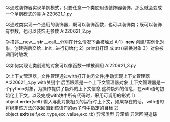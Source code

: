 Q:通过装饰器实现单例模式，只要任意一个类使用该装饰器装饰，那么就会变成一个单例模式的类
A:220621_1.py

Q:通过类实现一个通用的装饰器，既可以装饰函数，也可以装饰类；既可以装饰有参数，也可以装饰无参数
A:220621_2.py

Q:描述__new__ __str__ __call__分别在什么情况下会被触发
A:1）__new__ 创建/实例化对象，创建完后交给__init__进行初始化
  2）print()打印 或 str()转换对象
  3）对象被调用时触发    
  
Q:如何实现让类创建的对象可以像函数一样被调用
A:220621_3.py

Q:上下文管理器，文件管理通过with打开关闭文件;手动实现上下文管理器
A:220621_4.py
with关键字 后面跟着是一个上下文管理器对象
上下文管理器是一个python对象，为操作提供了额外的上下文信息
这种额外的信息，在with语句初始化上下文，以及完成with块中所有代码时，采用可调用的形式
    1）object.__enter__(self) 输入与此对象相关的运行时上下文，如果存在的话，with语句将绑定该方法的返回值到该语句的as子句中指定的目标
    2）object.__exit__(self,exc_type,exc_value,exc_tb) 异常类型 异常值 异常回溯追踪
